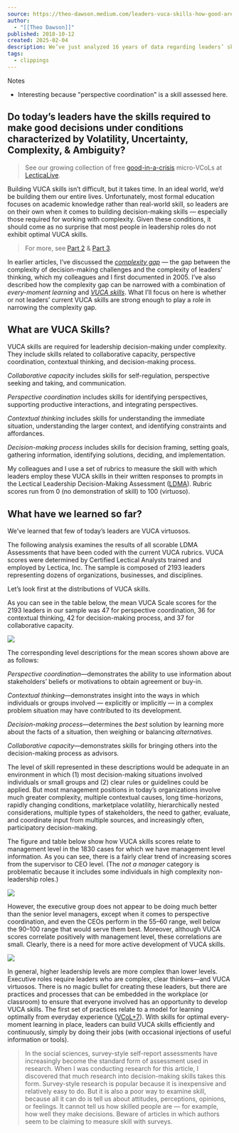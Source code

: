 ```yaml
---
source: https://theo-dawson.medium.com/leaders-vuca-skills-how-good-are-they-85f69d5c8eac
author:
  - "[[Theo Dawson]]"
published: 2018-10-12
created: 2025-02-04
description: We’ve just analyzed 16 years of data regarding leaders’ skills for managing volatility, uncertainty, complexity, and ambiguity. The results are sobering.
tags:
  - clippings
---
```

Notes

- Interesting because "perspective coordination" is a skill assessed here.
## Do today’s leaders have the skills required to make good decisions under conditions characterized by Volatility, Uncertainty, Complexity, & Ambiguity?

> See our growing collection of free [good-in-a-crisis](https://lecticalive.org/about/vcols-free) micro-VCoLs at [L*e*cticaLive](https://lecticalive.org/).

Building VUCA skills isn’t difficult, but it takes time. In an ideal world, we’d be building them our entire lives. Unfortunately, most formal education focuses on academic knowledge rather than real-world skill, so leaders are on their own when it comes to building decision-making skills — especially those required for working with complexity. Given these conditions, it should come as no surprise that most people in leadership roles do not exhibit optimal VUCA skills.

> For more, see [Part 2](https://medium.com/@theo_dawson/how-well-do-leaders-make-decisions-aa97d9d925b5?sk=0c482567862d55828d6150feaab537da) & [Part 3](https://medium.com/@theo_dawson/how-to-build-leadership-decision-making-skills-a9acf7427dd4?sk=57f31bf2eb77e53988e41eac8c3673e4).

In earlier articles, I’ve discussed the [*complexity gap*](https://medium.com/@theo_dawson/how-to-bridge-the-complexity-gap-8fdc9d4c8b92) — the gap between the complexity of decision-making challenges and the complexity of leaders’ thinking, which my colleagues and I first documented in 2005. I’ve also described how the complexity gap can be narrowed with a combination of *every-moment learning* and [*VUCA skills*](https://medium.com/@theo_dawson/vuca-skills-vcol-the-complexity-gap-c7be0228b14). What I’ll focus on here is whether or not leaders’ current VUCA skills are strong enough to play a role in narrowing the complexity gap.

## What are VUCA Skills?

VUCA skills are required for leadership decision-making under complexity. They include skills related to collaborative capacity, perspective coordination, contextual thinking, and decision-making process.

*Collaborative capacity* includes skills for self-regulation, perspective seeking and taking, and communication.

*Perspective coordination* includes skills for identifying perspectives, supporting productive interactions, and integrating perspectives.

*Contextual thinking* includes skills for understanding the immediate situation, understanding the larger context, and identifying constraints and affordances.

*Decision-making process* includes skills for decision framing, setting goals, gathering information, identifying solutions, deciding, and implementation.

My colleagues and I use a set of rubrics to measure the skill with which leaders employ these VUCA skills in their written responses to prompts in the Lectical Leadership Decision-Making Assessment ([LDMA](https://lecticalive.org/about/ldma)). Rubric scores run from 0 (no demonstration of skill) to 100 (virtuoso).

## What have we learned so far?

We’ve learned that few of today’s leaders are VUCA virtuosos.

The following analysis examines the results of all scorable LDMA Assessments that have been coded with the current VUCA rubrics. VUCA scores were determined by Certified Lectical Analysts trained and employed by Lectica, Inc. The sample is composed of 2193 leaders representing dozens of organizations, businesses, and disciplines.

Let’s look first at the distributions of VUCA skills.

As you can see in the table below, the mean VUCA Scale scores for the 2193 leaders in our sample was 47 for perspective coordination, 36 for contextual thinking, 42 for decision-making process, and 37 for collaborative capacity.

![](https://miro.medium.com/v2/resize:fit:1400/1*tVNDSyt3JSjaSRLnQpYcqQ.png)

The corresponding level descriptions for the mean scores shown above are as follows:

*Perspective coordination*—demonstrates the ability to use information about stakeholders’ beliefs or motivations to obtain agreement or buy-in.

*Contextual thinking*—demonstrates insight into the ways in which individuals or groups involved — explicitly or implicitly — in a complex problem situation may have contributed to its development.

*Decision-making process*—determines the *best* solution by learning more about the facts of a situation, then weighing or balancing *alternatives.*

*Collaborative capacity*—demonstrates skills for bringing others into the decision-making process as advisors.

The level of skill represented in these descriptions would be adequate in an environment in which (1) most decision-making situations involved individuals or small groups and (2) clear rules or guidelines could be applied. But most management positions in today’s organizations involve much greater complexity, multiple contextual causes, long time-horizons, rapidly changing conditions, marketplace volatility, hierarchically nested considerations, multiple types of stakeholders, the need to gather, evaluate, and coordinate input from multiple sources, and increasingly often, participatory decision-making.

The figure and table below show how VUCA skills scores relate to management level in the 1830 cases for which we have management level information. As you can see, there is a fairly clear trend of increasing scores from the supervisor to CEO level. (The *not a manager* category is problematic because it includes some individuals in high complexity non-leadership roles.)

![](https://miro.medium.com/v2/resize:fit:1400/1*NDg5cI-1iSUw0q9PqhXszQ.png)

However, the executive group does not appear to be doing much better than the senior level managers, except when it comes to perspective coordination, and even the CEOs perform in the 55–60 range, well below the 90–100 range that would serve them best. Moreover, although VUCA scores correlate positively with management level, these correlations are small. Clearly, there is a need for more active development of VUCA skills.

![](https://miro.medium.com/v2/resize:fit:1400/1*rRFE8C0DNyROl1q91wJ06A.png)

In general, higher leadership levels are more complex than lower levels. Executive roles require leaders who are complex, clear thinkers—and VUCA virtuosos. There is no magic bullet for creating these leaders, but there are practices and processes that can be embedded in the workplace (or classroom) to ensure that everyone involved has an opportunity to develop VUCA skills. The first set of practices relate to a model for learning optimally from everyday experience ([VCoL+7](https://www.youtube.com/watch?v=vLPH3mKsHNQ)). With skills for optimal every-moment learning in place, leaders can build VUCA skills efficiently and continuously, simply by doing their jobs (with occasional injections of useful information or tools).

> In the social sciences, survey-style self-report assessments have increasingly become the standard form of assessment used in research. When I was conducting research for this article, I discovered that much research into decision-making skills takes this form. Survey-style research is popular because it is inexpensive and relatively easy to do. But it is also a poor way to examine skill, because all it can do is tell us about attitudes, perceptions, opinions, or feelings. It cannot tell us how skilled people are — for example, how well they make decisions. Beware of articles in which authors seem to be claiming to measure skill with surveys.